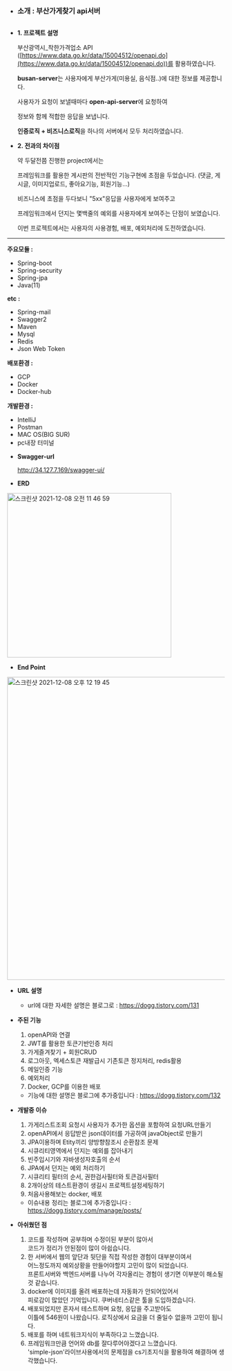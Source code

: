 * ### 소개 : 부산가게찾기 api서버  

##

- **1. 프로젝트 설명**

  부산광역시_착한가격업소 API ([https://www.data.go.kr/data/15004512/openapi.do](https://www.data.go.kr/data/15004512/openapi.do))를 활용하였습니다.


  **busan-server**는 사용자에게 부산가게(미용실, 음식점..)에 대한 정보를 제공합니다.
    
  사용자가 요청이 보낼때마다 **open-api-server**에 요청하여  
     
  정보와 함께 적합한 응답을 보냅니다.   
    
  **인증로직 + 비즈니스로직**을 하나의 서버에서 모두 처리하였습니다.


- **2. 전과의 차이점**
  
  약 두달전쯤 진행한 project에서는    
    
  프레임워크를 활용한 게시판의 전반적인 기능구현에 초점을 두었습니다. (댓글, 게시글, 이미지업로드, 좋아요기능, 회원기능...)  
    
  비즈니스에 초점을 두다보니 "5xx"응답을 사용자에게 보여주고  
    
  프레임워크에서 던지는 몇백줄의 예외를 사용자에게 보여주는 단점이 보였습니다.   
    
  이번 프로젝트에서는 사용자의 사용경험, 배포, 예외처리에 도전하였습니다.   

---

**주요모듈 :**  
* Spring-boot  
* Spring-security  
* Spring-jpa  
* Java(11)

**etc :**   
* Spring-mail  
* Swagger2  
* Maven   
* Mysql  
* Redis
* Json Web Token  

**배포환경 :**  
* GCP  
* Docker  
* Docker-hub  
  
**개발환경 :**    
* IntelliJ   
* Postman    
* MAC OS(BIG SUR)    
* pc내장 터미널  


- **Swagger-url**
  
  http://34.127.7.169/swagger-ui/  
   
- **ERD**

<img width="380" alt="스크린샷 2021-12-08 오전 11 46 59" src="https://user-images.githubusercontent.com/80996897/145139509-5cc889f9-b0f9-4390-b29c-d67dcbda9521.png">

- **End Point**  
<img width="700" alt="스크린샷 2021-12-08 오후 12 19 45" src="https://user-images.githubusercontent.com/80996897/145142547-c321e7d7-f7ed-4cc0-9a9a-9a212cbda63e.png">

- **URL 설명**
    
  
   + url에 대한 자세한 설명은 블로그로 : https://dogg.tistory.com/131
 
 
    
       
          

- **주된 기능**
   
  1. openAPI와 연결    
  2. JWT를 활용한 토큰기반인증 처리
  3. 가게즐겨찾기 + 회원CRUD
  4. 로그아웃, 엑세스토큰 재발급시 기존토큰 정지처리, redis활용
  5. 메일인증 기능
  6. 예외처리
  7. Docker, GCP를 이용한 배포  
  + 기능에 대한 설명은 블로그에 추가중입니다 : https://dogg.tistory.com/132  
  
- **개발중 이슈**

  1. 가게리스트조회 요청시 사용자가 추가한 옵션을 포함하여 요청URL만들기    
  2. openAPI에서 응답받은 json데이터를 가공하여 javaObject로 만들기  
  3. JPA이용하며 Etity끼리 양방향참조시 순환참조 문제   
  4. 시큐리티영역에서 던지는 예외를 잡아내기  
  5. 빈주입시기와 자바생성자호출의 순서  
  6. JPA에서 던지는 예외 처리하기  
  7. 시큐리티 필터의 순서, 권한검사필터와 토큰검사필터  
  8. 2개이상의 테스트환경이 생길시 프로젝트설정세팅하기  
  9. 처음사용해보는 docker, 배포  
  + 이슈내용 정리는 블로그에 추가중입니다 : https://dogg.tistory.com/manage/posts/
       
- **아쉬웠던 점**  
  1. 코드를 작성하며 공부하며 수정이된 부분이 많아서  
     코드가 정리가 안된점이 많이 아쉽습니다.  
  2. 한 서버에서 웹의 앞단과 뒷단을 직접 작성한 경험이 대부분이여서  
     어느정도까지 예외상황을 만들어야할지 고민이 많이 되었습니다.   
     프론트서버와 백엔드서버를 나누어 각자올리는 경험이 생기면 이부분이 해소될것 같습니다.   
  3. docker에 이미지를 올려 배포하는데 자동화가 안되어있어서  
    피로감이 많았던 기억입니다. 쿠버네티스같은 툴을 도입하겠습니다.
  4. 배포되었지만 혼자서 테스트하며 요청, 응답을 주고받아도  
    이틀에 546원이 나왔습니다. 로직상에서 요금을 더 줄일수 없을까 고민이 됩니다.   
  5. 배포를 하며 네트워크지식이 부족하다고 느꼈습니다.   
  6. 프레임워크만큼 언어와 db를 잘다루어야겠다고 느꼈습니다.      
    'simple-json'라이브사용에서의 문제점을 cs기초지식을 활용하여 해결하며 생각했습니다.
